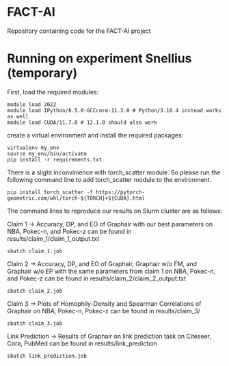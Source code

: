 # FACT-AI
Repository containing code for the FACT-AI project

# Running on experiment Snellius (temporary)

First, load the required modules:

```
module load 2022
module load IPython/8.5.0-GCCcore-11.3.0 # Python/3.10.4 instead works as well
module load CUDA/11.7.0 # 12.1.0 should also work
```

create a virtual environment and install the required packages:

```
virtualenv my_env
source my_env/bin/activate
pip install -r requirements.txt
```

There is a slight inconvinience with torch_scatter module. So please run the following command line to add torch_scatter module to the environment.

```
pip install torch_scatter -f https://pytorch-geometric.com/whl/torch-${TORCH}+${CUDA}.html
```


The command lines to reproduce our results on Slurm cluster are as follows:

Claim 1 -> Accuracy, DP, and EO of Graphair with our best parameters on NBA, Pokec-n, and Pokec-z can be found in results/claim_1/claim_1_output.txt

```
sbatch claim_1.job
```

Claim 2 -> Accuracy, DP, and EO of Graphair, Graphair w/o FM, and Graphair w/o EP with the same parameters from claim 1 on NBA, Pokec-n, and Pokec-z can be found in results/claim_2/claim_2_output.txt

```
sbatch claim_2.job
```

Claim 3 -> Plots of Homophily-Density and Spearman Correlations of Graphair on NBA, Pokec-n, Pokec-z can be found in results/claim_3/

```
sbatch claim_3.job
```

Link Prediction -> Results of Graphair on link prediction task on Citeseer, Cora, PubMed can be found in results/link_prediction

```
sbatch link_prediction.job
```


